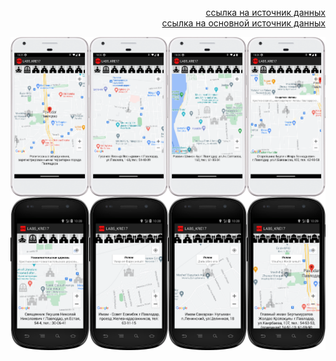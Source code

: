 <p align="right"><a href="https://kairulla.github.io/android_LAB5_KRE17/">ссылка на источник данных</a><br><a href="https://www.gov.kz/memleket/entities/pavlodar-pvl/press/article/details/14991?lang=ru&ysclid=latvt1ilgb661759668">ссылка на основной источник данных</a></p>

<img src="_MY_PICTURES/Screenshot_20221123_222558.png" width=25% align="middle"><img src="_MY_PICTURES/Screenshot_20221123_222624.png" width=25% align="middle"><img src="_MY_PICTURES/Screenshot_20221123_222641.png" width=25% align="middle"><img src="_MY_PICTURES/Screenshot_20221123_222700.png" width=25% align="middle"><img src="_MY_PICTURES/Screenshot_20221123_222811.png" width=25% align="middle"><img src="_MY_PICTURES/Screenshot_20221123_222835.png" width=25% align="middle"><img src="_MY_PICTURES/Screenshot_20221123_222854.png" width=25% align="middle"><img src="_MY_PICTURES/Screenshot_20221123_222915.png" width=25% align="middle">